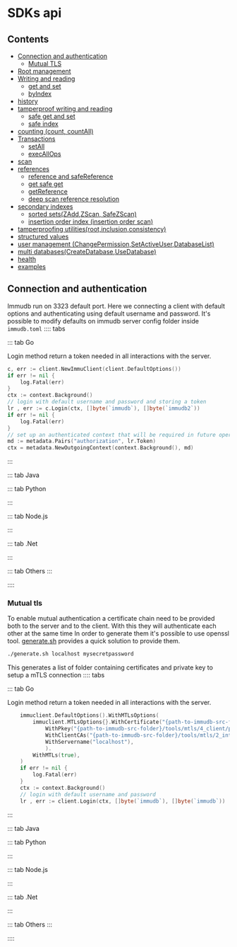 # SDKs api

## Contents
- [Connection and authentication](#connection-and-authentication)
    - [Mutual TLS](#mutual-tls)
- [Root management](#root-management)
- [Writing and reading](#writing-and-reading)
    - [get and set](#get-and-set)
    - [byIndex](#byIndex)
- [history](#history)
- [tamperproof writing and reading](#tamperproof-writing-and-reading)
    - [safe get and set](#safe-get-and-set)
    - [safe index](#safe-index)
- [counting (count, countAll)](#counting)
- [Transactions](#root-management)
    - [setAll](#set-batch-set-all)
    - [execAllOps](#exec-all-ops)
- [scan](#scan)
- [references](#references) 
    - [reference and safeReference](#reference-and-safeReference)
    - [get safe get](#get-safe-get])
    - [getReference](#getReference)
    - [deep scan reference resolution](#deep-scan-reference-resolution)
- [secondary indexes](#secondary-indexes)
    - [sorted sets(ZAdd,ZScan, SafeZScan)](#sorted-sets)
    - [insertion order index (insertion order scan)](#insertion-order-index)
- [tamperproofing utilities(root,inclusion,consistency)](#tamperproofing-utilities)
- [structured values](#structured-values)
- [user management (ChangePermission,SetActiveUser,DatabaseList)](#user-management)
- [multi databases(CreateDatabase,UseDatabase)](#multi-databases)
- [health](#health)
- [examples](#examples)

## Connection and authentication

Immudb run on 3323 default port. Here we connecting a client with default options and
authenticating using default username and password.
It's possible to modify defaults on immudb server config folder inside `immudb.toml`
:::: tabs

::: tab Go

Login method return a token needed in all interactions with the server.

```go
c, err := client.NewImmuClient(client.DefaultOptions())
if err != nil {
    log.Fatal(err)
}
ctx := context.Background()
// login with default username and password and storing a token
lr , err := c.Login(ctx, []byte(`immudb`), []byte(`immudb2`))
if err != nil {
    log.Fatal(err)
}
// set up an authenticated context that will be required in future operations
md := metadata.Pairs("authorization", lr.Token)
ctx = metadata.NewOutgoingContext(context.Background(), md)
```
:::

::: tab Java


::: tab Python


:::

::: tab Node.js

:::

::: tab .Net

:::

::: tab Others
:::

::::

### Mutual tls
To enable mutual authentication a certificate chain need to be provided both to the server and to the client.
With this they will authenticate each other at the same time 
In order to generate them it's possible to use openssl tool.
[generate.sh](https://github.com/codenotary/immudb/tree/master/tools/mtls) provides a quick solution to provide them.
```bash
./generate.sh localhost mysecretpassword
```
This generates a list of folder containing certificates and private key to setup a mTLS connection
:::: tabs

::: tab Go

Login method return a token needed in all interactions with the server.

```go
    immuclient.DefaultOptions().WithMTLsOptions(
        immuclient.MTLsOptions{}.WithCertificate("{path-to-immudb-src-folder}/tools/mtls/4_client/certs/localhost.cert.pem").
            WithPkey("{path-to-immudb-src-folder}/tools/mtls/4_client/private/localhost.key.pem").
            WithClientCAs("{path-to-immudb-src-folder}/tools/mtls/2_intermediate/certs/ca-chain.cert.pem").
            WithServername("localhost"),
            ).
        WithMTLs(true),
    )
    if err != nil {
        log.Fatal(err)
    }
    ctx := context.Background()
    // login with default username and password
    lr , err := client.Login(ctx, []byte(`immudb`), []byte(`immudb`))
```
:::

::: tab Java


::: tab Python


:::

::: tab Node.js

:::

::: tab .Net

:::

::: tab Others
:::

::::









